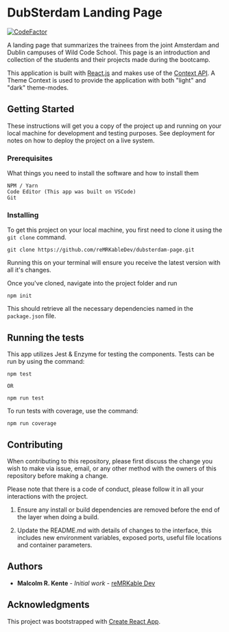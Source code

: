 # DubSterdam Landing Page

[![CodeFactor](https://www.codefactor.io/repository/github/remrkabledev/dubsterdam-page/badge)](https://www.codefactor.io/repository/github/remrkabledev/dubsterdam-page)

A landing page that summarizes the trainees from the joint Amsterdam and Dublin campuses of Wild Code School. This page is an introduction and collection of the students and their projects made during the bootcamp. 

This application is built with [React.js](https://reactjs.org/) and makes use of the [Context API](https://reactjs.org/docs/context.html). A Theme Context is used to provide the application with both "light" and "dark" theme-modes.

## Getting Started

These instructions will get you a copy of the project up and running on your local machine for development and testing purposes. See deployment for notes on how to deploy the project on a live system.

### Prerequisites

What things you need to install the software and how to install them

```
NPM / Yarn 
Code Editor (This app was built on VSCode)
Git
```

### Installing

To get this project on your local machine, you first need to clone it using the ```git clone``` command. 

```
git clone https://github.com/reMRKableDev/dubsterdam-page.git
```

Running this on your terminal will ensure you receive the latest version with all it's changes. 

Once you've cloned, navigate into the project folder and run

```
npm init
```

This should retrieve all the necessary dependencies named in the ```package.json``` file.

## Running the tests

This app utilizes Jest & Enzyme for testing the components. Tests can be run by using the command:

```
npm test 

OR

npm run test
```

To run tests with coverage, use the command:

```
npm run coverage
```

## Contributing

When contributing to this repository, please first discuss the change you wish to make via issue, email, or any other method with the owners of this repository before making a change.

Please note that there is a code of conduct, please follow it in all your interactions with the project.

1. Ensure any install or build dependencies are removed before the end of the layer when doing a build.
   
2. Update the README.md with details of changes to the interface, this includes new environment variables, exposed ports, useful file locations and container parameters.

## Authors

* **Malcolm R. Kente** - *Initial work* - [reMRKable Dev](https://remrkabledev.com/)


## Acknowledgments

This project was bootstrapped with [Create React App](https://github.com/facebook/create-react-app).

